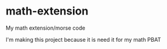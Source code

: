 # math-extension
My math extension/morse code

I'm making this project because it is need it for my math PBAT
